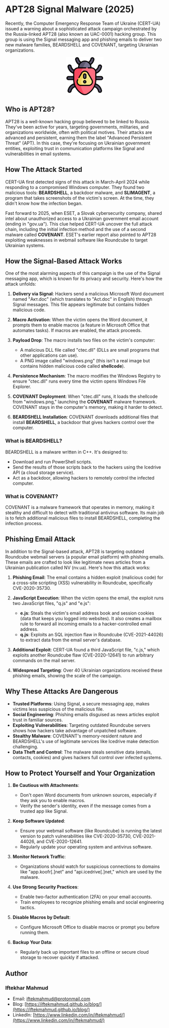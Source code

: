 # APT28 Signal Malware (2025)

Recently, the Computer Emergency Response Team of Ukraine (CERT-UA) issued a warning about a sophisticated attack campaign orchestrated by the Russia-linked APT28 (also known as UAC-0001) hacking group. This group is using the Signal messaging app and phishing emails to deliver two new malware families, BEARDSHELL and COVENANT, targeting Ukrainian organizations.

<div style="text-align: center;">
  <img src="assets/images/bug.png" width="120">
</div>

## Who is APT28?

APT28 is a well-known hacking group believed to be linked to Russia. They've been active for years, targeting governments, militaries, and organizations worldwide, often with political motives. Their attacks are advanced and persistent, earning them the label "Advanced Persistent Threat" (APT). In this case, they're focusing on Ukrainian government entities, exploiting trust in communication platforms like Signal and vulnerabilities in email systems.

## How The Attack Started

CERT-UA first detected signs of this attack in March-April 2024 while responding to a compromised Windows computer. They found two malicious tools: **BEARDSHELL**, a backdoor malware, and **SLIMAGENT**, a program that takes screenshots of the victim's screen. At the time, they didn't know how the infection began.

Fast forward to 2025, when ESET, a Slovak cybersecurity company, shared intel about unauthorized access to a Ukrainian government email account (ending in "gov.ua"). This clue helped CERT-UA uncover the full attack chain, including the initial infection method and the use of a second malware called **COVENANT**. ESET's earlier report also pointed to APT28 exploiting weaknesses in webmail software like Roundcube to target Ukrainian systems.

## How the Signal-Based Attack Works

One of the most alarming aspects of this campaign is the use of the Signal messaging app, which is known for its privacy and security. Here's how the attack unfolds:

1. **Delivery via Signal**: Hackers send a malicious Microsoft Word document named "Акт.doc" (which translates to "Act.doc" in English) through Signal messages. This file appears legitimate but contains hidden malicious code.

2. **Macro Activation**: When the victim opens the Word document, it prompts them to enable macros (a feature in Microsoft Office that automates tasks). If macros are enabled, the attack proceeds.

3. **Payload Drop**: The macro installs two files on the victim's computer:
   - A malicious DLL file called "ctec.dll" (DLLs are small programs that other applications can use).
   - A PNG image called "windows.png" (this isn't a real image but contains hidden malicious code called **shellcode**).

4. **Persistence Mechanism**: The macro modifies the Windows Registry to ensure "ctec.dll" runs every time the victim opens Windows File Explorer.

5. **COVENANT Deployment**: When "ctec.dll" runs, it loads the shellcode from "windows.png," launching the **COVENANT** malware framework. COVENANT stays in the computer's memory, making it harder to detect.

6. **BEARDSHELL Installation**: COVENANT downloads additional files that install **BEARDSHELL**, a backdoor that gives hackers control over the computer.

### What is BEARDSHELL?

BEARDSHELL is a malware written in C++. It's designed to:
- Download and run PowerShell scripts.
- Send the results of those scripts back to the hackers using the Icedrive API (a cloud storage service).
- Act as a backdoor, allowing hackers to remotely control the infected computer.

### What is COVENANT?

COVENANT is a malware framework that operates in memory, making it stealthy and difficult to detect with traditional antivirus software. Its main job is to fetch additional malicious files to install BEARDSHELL, completing the infection process.

## Phishing Email Attack

In addition to the Signal-based attack, APT28 is targeting outdated Roundcube webmail servers (a popular email platform) with phishing emails. These emails are crafted to look like legitimate news articles from a Ukrainian publication called NV (nv.ua). Here's how this attack works:

1. **Phishing Email**: The email contains a hidden exploit (malicious code) for a cross-site scripting (XSS) vulnerability in Roundcube, specifically CVE-2020-35730.

2. **JavaScript Execution**: When the victim opens the email, the exploit runs two JavaScript files, "q.js" and "e.js":
   - **e.js**: Steals the victim's email address book and session cookies (data that keeps you logged into websites). It also creates a mailbox rule to forward all incoming emails to a hacker-controlled email address.
   - **q.js**: Exploits an SQL injection flaw in Roundcube (CVE-2021-44026) to extract data from the email server's database.

3. **Additional Exploit**: CERT-UA found a third JavaScript file, "c.js," which exploits another Roundcube flaw (CVE-2020-12641) to run arbitrary commands on the mail server.

4. **Widespread Targeting**: Over 40 Ukrainian organizations received these phishing emails, showing the scale of the campaign.

## Why These Attacks Are Dangerous

- **Trusted Platforms**: Using Signal, a secure messaging app, makes victims less suspicious of the malicious file.
- **Social Engineering**: Phishing emails disguised as news articles exploit trust in familiar sources.
- **Exploiting Vulnerabilities**: Targeting outdated Roundcube servers shows how hackers take advantage of unpatched software.
- **Stealthy Malware**: COVENANT's memory-resident nature and BEARDSHELL's use of legitimate services like Icedrive make detection challenging.
- **Data Theft and Control**: The malware steals sensitive data (emails, contacts, cookies) and gives hackers full control over infected systems.

## How to Protect Yourself and Your Organization

1. **Be Cautious with Attachments**:
   - Don't open Word documents from unknown sources, especially if they ask you to enable macros.
   - Verify the sender's identity, even if the message comes from a trusted app like Signal.

2. **Keep Software Updated**:
   - Ensure your webmail software (like Roundcube) is running the latest version to patch vulnerabilities like CVE-2020-35730, CVE-2021-44026, and CVE-2020-12641.
   - Regularly update your operating system and antivirus software.

3. **Monitor Network Traffic**:
   - Organizations should watch for suspicious connections to domains like "app.koofr[.]net" and "api.icedrive[.]net," which are used by the malware.

4. **Use Strong Security Practices**:
   - Enable two-factor authentication (2FA) on your email accounts.
   - Train employees to recognize phishing emails and social engineering tactics.

5. **Disable Macros by Default**:
   - Configure Microsoft Office to disable macros or prompt you before running them.

6. **Backup Your Data**:
   - Regularly back up important files to an offline or secure cloud storage to recover quickly if attacked.

## Author

### Iftekhar Mahmud

- Email: iftekmahmud@protonmail.com
- Blog: [https://iftekmahmud.github.io/blog/](https://iftekmahmud.github.io/blog/)
- LinkedIn: [https://www.linkedin.com/in/iftekmahmud/](https://www.linkedin.com/in/iftekmahmud/)

